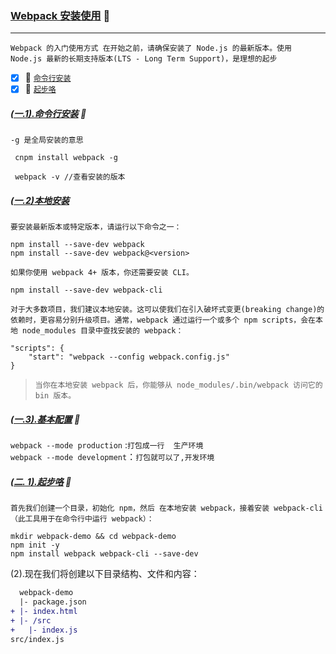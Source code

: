 ### [Webpack 安装使用](#top) :maple_leaf: <b id="top"></b>

----
`Webpack 的入门使用方式 在开始之前，请确保安装了 Node.js 的最新版本。使用 Node.js 最新的长期支持版本(LTS - Long Term Support)，是理想的起步`
- [x] :maple_leaf: [`命令行安装`](#install) 
- [x] :maple_leaf: [`起步咯`](#start) 

##### [(一.1).命令行安装](#top) <b id="install"></b> :maple_leaf:
`-g 是全局安装的意思`
```npm
 cnpm install webpack -g
 
 webpack -v //查看安装的版本
```

##### [(一.2)本地安装](#top)
`要安装最新版本或特定版本，请运行以下命令之一：`
```npm
npm install --save-dev webpack
npm install --save-dev webpack@<version>
```
`如果你使用 webpack 4+ 版本，你还需要安装 CLI。`
```npm
npm install --save-dev webpack-cli
```
`对于大多数项目，我们建议本地安装。这可以使我们在引入破坏式变更(breaking change)的依赖时，更容易分别升级项目。通常，webpack 通过运行一个或多个 npm scripts，会在本地 node_modules 目录中查找安装的 webpack：`
```node
"scripts": {
    "start": "webpack --config webpack.config.js"
}
```
> `当你在本地安装 webpack 后，你能够从 node_modules/.bin/webpack 访问它的 bin 版本。`
##### [(一.3).基本配置](#top) :maple_leaf:
`webpack --mode production` :`打包成一行  生产环境`<br/>
`webpack --mode development`：`打包就可以了,开发环境`

##### [(二. 1).起步咯](#top) <b id="start"></b> :maple_leaf:
`首先我们创建一个目录，初始化 npm，然后 在本地安装 webpack，接着安装 webpack-cli（此工具用于在命令行中运行 webpack）：`
```linux
mkdir webpack-demo && cd webpack-demo
npm init -y
npm install webpack webpack-cli --save-dev
```
(2).现在我们将创建以下目录结构、文件和内容：
```diff
  webpack-demo
  |- package.json
+ |- index.html
+ |- /src
+   |- index.js
src/index.js
```
